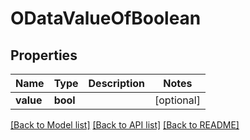 # ODataValueOfBoolean

## Properties
Name | Type | Description | Notes
------------ | ------------- | ------------- | -------------
**value** | **bool** |  | [optional] 

[[Back to Model list]](../README.md#documentation-for-models) [[Back to API list]](../README.md#documentation-for-api-endpoints) [[Back to README]](../README.md)

